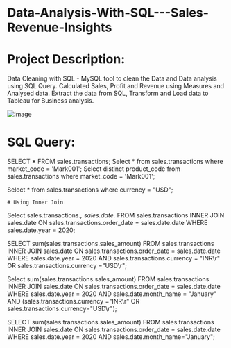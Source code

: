 # Data-Analysis-With-SQL---Sales-Revenue-Insights


# Project Description:

Data Cleaning with SQL - MySQL tool to clean the Data and Data analysis using SQL Query.
Calculated Sales, Profit and Revenue using Measures and Analysed data.
Extract the data from SQL, Transform and Load data to Tableau for Business analysis.

![image](https://github.com/Meenaharshini/Data-Analysis-With-SQL---Sales-Revenue-Insights/assets/108173891/eea411d9-9290-410a-a969-af2a77f7369b)

# SQL Query:

SELECT * FROM sales.transactions;
Select * from sales.transactions where market_code = 'Mark001'; 
Select distinct product_code from sales.transactions where market_code = 'Mark001';

Select * from sales.transactions where currency = "USD";

    # Using Inner Join
    
Select sales.transactions.*, sales.date.* FROM sales.transactions INNER JOIN sales.date ON sales.transactions.order_date = sales.date.date 
WHERE sales.date.year = 2020;

SELECT sum(sales.transactions.sales_amount) FROM sales.transactions INNER JOIN sales.date ON sales.transactions.order_date = sales.date.date
WHERE sales.date.year = 2020 AND sales.transactions.currency = "INR\r" OR sales.transactions.currency ="USD\r";

Select sum(sales.transactions.sales_amount) FROM sales.transactions INNER JOIN sales.date ON sales.transactions.order_date = sales.date.date
WHERE sales.date.year = 2020 AND sales.date.month_name = "January" AND (sales.transactions.currency ="INR\r" OR sales.transactions.currency="USD\r");

SELECT sum(sales.transactions.sales_amount) FROM sales.transactions INNER JOIN sales.date ON sales.transactions.order_date = sales.date.date
WHERE sales.date.year = 2020 AND sales.date.month_name="January";
